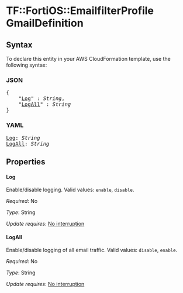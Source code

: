 # TF::FortiOS::EmailfilterProfile GmailDefinition

## Syntax

To declare this entity in your AWS CloudFormation template, use the following syntax:

### JSON

<pre>
{
    "<a href="#log" title="Log">Log</a>" : <i>String</i>,
    "<a href="#logall" title="LogAll">LogAll</a>" : <i>String</i>
}
</pre>

### YAML

<pre>
<a href="#log" title="Log">Log</a>: <i>String</i>
<a href="#logall" title="LogAll">LogAll</a>: <i>String</i>
</pre>

## Properties

#### Log

Enable/disable logging. Valid values: `enable`, `disable`.

_Required_: No

_Type_: String

_Update requires_: [No interruption](https://docs.aws.amazon.com/AWSCloudFormation/latest/UserGuide/using-cfn-updating-stacks-update-behaviors.html#update-no-interrupt)

#### LogAll

Enable/disable logging of all email traffic. Valid values: `disable`, `enable`.

_Required_: No

_Type_: String

_Update requires_: [No interruption](https://docs.aws.amazon.com/AWSCloudFormation/latest/UserGuide/using-cfn-updating-stacks-update-behaviors.html#update-no-interrupt)

